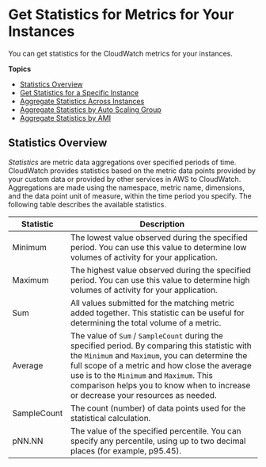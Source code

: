 # Get Statistics for Metrics for Your Instances<a name="monitoring_get_statistics"></a>

You can get statistics for the CloudWatch metrics for your instances\.

**Topics**
+ [Statistics Overview](#overview-statistics)
+ [Get Statistics for a Specific Instance](US_SingleMetricPerInstance.md)
+ [Aggregate Statistics Across Instances](GetSingleMetricAllDimensions.md)
+ [Aggregate Statistics by Auto Scaling Group](GetMetricAutoScalingGroup.md)
+ [Aggregate Statistics by AMI](US_SingleMetricPerAMI.md)

## Statistics Overview<a name="overview-statistics"></a>

*Statistics* are metric data aggregations over specified periods of time\. CloudWatch provides statistics based on the metric data points provided by your custom data or provided by other services in AWS to CloudWatch\. Aggregations are made using the namespace, metric name, dimensions, and the data point unit of measure, within the time period you specify\. The following table describes the available statistics\.


| Statistic | Description | 
| --- | --- | 
| Minimum |  The lowest value observed during the specified period\. You can use this value to determine low volumes of activity for your application\.   | 
| Maximum |  The highest value observed during the specified period\. You can use this value to determine high volumes of activity for your application\.   | 
| Sum |  All values submitted for the matching metric added together\. This statistic can be useful for determining the total volume of a metric\.   | 
| Average |  The value of `Sum` / `SampleCount` during the specified period\. By comparing this statistic with the `Minimum` and `Maximum`, you can determine the full scope of a metric and how close the average use is to the `Minimum` and `Maximum`\. This comparison helps you to know when to increase or decrease your resources as needed\.   | 
| SampleCount |  The count \(number\) of data points used for the statistical calculation\.  | 
| pNN\.NN |  The value of the specified percentile\. You can specify any percentile, using up to two decimal places \(for example, p95\.45\)\.  | 
